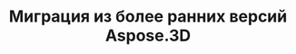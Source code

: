 ﻿---
title: Миграция из более ранних версий Aspose.3D
type: docs
weight: 170
url: /ru/net/migrating-from-earlier-versions-of-aspose-3d/
---
